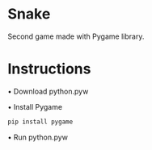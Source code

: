# Snake
Second game made with Pygame library.

# Instructions
• Download python.pyw

• Install Pygame

```bash
pip install pygame
```
• Run python.pyw
